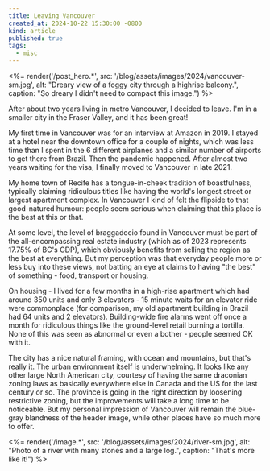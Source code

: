 ```yaml
---
title: Leaving Vancouver
created_at: 2024-10-22 15:30:00 -0800
kind: article
published: true
tags:
  - misc
---
```


<%= render('/post_hero.*', src: '/blog/assets/images/2024/vancouver-sm.jpg', alt: "Dreary view of a foggy city through a highrise balcony.", caption: "So dreary I didn't need to compact this image.") %>

After about two years living in metro Vancouver, I decided to leave. I'm in a smaller city in the Fraser Valley, and it has been great!

My first time in Vancouver was for an interview at Amazon in 2019. I stayed at a hotel near the downtown office for a couple of nights, which was less time than I spent in the 6 different airplanes and a similar number of airports to get there from Brazil. Then the pandemic happened. After almost two years waiting for the visa, I finally moved to Vancouver in late 2021.

My home town of Recife has a tongue-in-cheek tradition of boastfulness, typically claiming ridiculous titles like having the world's longest street or largest apartment complex. In Vancouver I kind of felt the flipside to that good-natured humour: people seem serious when claiming that this place is the best at this or that.

At some level, the level of braggadocio found in Vancouver must be part of the all-encompassing real estate industry (which as of 2023 represents 17.75% of BC's GDP), which obviously benefits from selling the region as the best at everything. But my perception was that everyday people more or less buy into these views, not batting an eye at claims to having "the best" of something - food, transport or housing.

On housing - I lived for a few months in a high-rise apartment which had around 350 units and only 3 elevators - 15 minute waits for an elevator ride were commonplace (for comparison, my old apartment building in Brazil had 64 units and 2 elevators). Building-wide fire alarms went off once a month for ridiculous things like the ground-level retail burning a tortilla. None of this was seen as abnormal or even a bother - people seemed OK with it.

The city has a nice natural framing, with ocean and mountains, but that's really it. The urban environment itself is underwhelming. It looks like any other large North American city, courtesy of having the same draconian zoning laws as basically everywhere else in Canada and the US for the last century or so. The province is going in the right direction by loosening restrictive zoning, but the improvements will take a long time to be noticeable. But my personal impression of Vancouver will remain the blue-gray blandness of the header image, while other places have so much more to offer.

<%= render('/image.*', src: '/blog/assets/images/2024/river-sm.jpg', alt: "Photo of a river with many stones and a large log.", caption: "That's more like it!") %>
